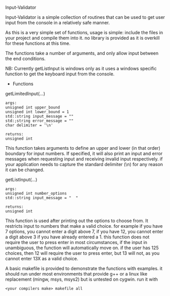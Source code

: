 Input-Validator

Input-Validator is a simple collection of routines that can be used to get user input from the console in a relatively safe manner.

As this is a very simple set of functions, usage is simple: include the files in your project and compile them into it. no library is provided as it is overkill for these functions at this time.

The functions take a number of arguments, and only allow input between the end conditions.

NB: Currently getListInput is windows only as it uses a windows specific function to get the keyboard input from the console.

* Functions

getLimitedInput(...)

    args:
    unsigned int upper_bound
    unsigned int lower_bound = 1
    std::string input_message = ""
    std:;string error_message = ""
    char delimiter = '\n'

    returns:
    unsigned int

This function takes arguments to define an upper and lower (in that order) boundary for input numbers.
If specified, it will also print an input and error messages when requesting input and receiving invalid input respectively.
if your application needs to capture the standard delimiter (\n) for any reason it can be changed.

getListInput(...)

    args:
    unsigned int number_options
    std::string input_message = "  "
    
    returns:
    unsigned int

This function is used after printing out the options to choose from.
It restricts input to numbers that make a valid choice. for example if you have 7 options, you cannot enter a digit above 7, if you have 12, you cannot enter a digit above 3 if you have already entered a 1. this function does not require the user to press enter in most circumstances, if the input in unambiguous, the function will automatically move on. if the user has 125 choices, then 12 will require the user to press enter, but 13 will not, as you cannot enter 13X as a valid choice.

A basic makefile is provided to demonstrate the functions with examples.
it should run under most environments that provide g++ or a linux like replacement (mingw, msys, msys2) but is untested on cygwin.
run it with

    <your compilers make> makefile all
